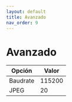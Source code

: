 ```yaml
---
layout: default
title: Avanzado
nav_order: 9
---
```


# Avanzado

| Opción   | Valor  |
|----------|--------|
| Baudrate | 115200 |
| JPEG     | 20     |
